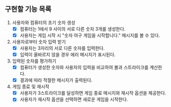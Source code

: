 ## 구현할 기능 목록

1. 사용자와 컴퓨터의 초기 숫자 생성
   - [x] 컴퓨터는 1에서 9 사이의 서로 다른 숫자 3개를 생성한다.
   - [x] 사용자는 게임 시작 시 "숫자 야구 게임을 시작합니다." 메시지를 볼 수 있다.

2. 사용자로부터 숫자 입력 받기
   - [x] 사용자는 3자리의 서로 다른 숫자를 입력한다.
   - [x] 입력이 올바르지 않을 경우 에러 메시지가 표시된다.

3. 입력된 숫자를 평가하기
   - [x] 컴퓨터가 생성한 숫자와 사용자의 입력을 비교하여 볼과 스트라이크를 계산한다.
   - [x] 결과에 따라 적절한 메시지가 출력된다.

4. 게임 종료 및 재시작
   - [x] 사용자가 3스트라이크를 달성하면 게임 종료 메시지와 재시작 옵션을 제공한다.
   - [x] 사용자가 재시작 옵션을 선택하면 새로운 게임을 시작한다.

